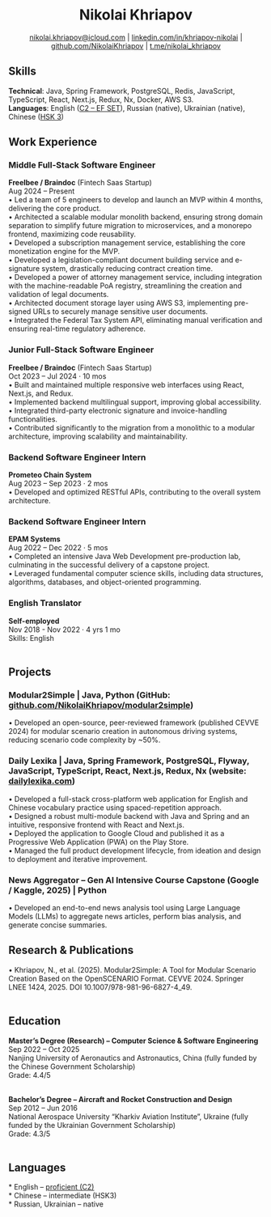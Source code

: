 <h1 align='center'>Nikolai Khriapov</h1>

<p align='center'>
  <a href="mailto:nikolai.khriapov@icloud.com">nikolai.khriapov@icloud.com</a> | 
  <a href="https://www.linkedin.com/in/khriapov-nikolai">linkedin.com/in/khriapov-nikolai</a> | 
  <a href="https://github.com/NikolaiKhriapov">github.com/NikolaiKhriapov</a> | 
  <a href="https://t.me/nikolai_khriapov">t.me/nikolai_khriapov</a>
</p>

<h2>Skills</h2>
<b>Technical</b>: Java, Spring Framework, PostgreSQL, Redis, JavaScript, TypeScript, React, Next.js, Redux, Nx, Docker, AWS S3.<br/>
<b>Languages</b>: English (<a href="https://www.efset.org/cert/8Aomkp">C2 – EF SET</a>), Russian (native), Ukrainian (native), Chinese (<a href="https://drive.google.com/file/d/1-Aon0NNFj-6pUNooN5znA0nbrdOAL4P8/view?usp=sharing">HSK 3</a>)<br/>

<h2>Work Experience</h2>
<h3>Middle Full-Stack Software Engineer</h3>
<b>Freelbee / Braindoc</b> (Fintech Saas Startup)<br/>
Aug 2024 – Present<br/>
•	Led a team of 5 engineers to develop and launch an MVP within 4 months, delivering the core product.<br/>
•	Architected a scalable modular monolith backend, ensuring strong domain separation to simplify future migration to microservices, and a monorepo frontend, maximizing code reusability.<br/>
•	Developed a subscription management service, establishing the core monetization engine for the MVP.<br/>
•	Developed a legislation-compliant document building service and e-signature system, drastically reducing contract creation time.<br/>
•	Developed a power of attorney management service, including integration with the machine-readable PoA registry, streamlining the creation and validation of legal documents.<br/>
•	Architected document storage layer using AWS S3, implementing pre-signed URLs to securely manage sensitive user documents.<br/>
•	Integrated the Federal Tax System API, eliminating manual verification and ensuring real-time regulatory adherence.<br/>
<h3>Junior Full-Stack Software Engineer</h3>
<b>Freelbee / Braindoc</b> (Fintech Saas Startup)<br/>
Oct 2023 – Jul 2024 · 10 mos<br/>
•	Built and maintained multiple responsive web interfaces using React, Next.js, and Redux.<br/>
•	Implemented backend multilingual support, improving global accessibility.<br/>
•	Integrated third-party electronic signature and invoice-handling functionalities.<br/>
•	Contributed significantly to the migration from a monolithic to a modular architecture, improving scalability and maintainability.<br/>

<h3>Backend Software Engineer Intern</h3>
<b>Prometeo Chain System</b><br/>
Aug 2023 – Sep 2023 · 2 mos<br/>
•	Developed and optimized RESTful APIs, contributing to the overall system architecture.<br/>

<h3>Backend Software Engineer Intern</h3>
<b>EPAM Systems</b><br/>
Aug 2022 – Dec 2022 · 5 mos<br/>
•	Completed an intensive Java Web Development pre-production lab, culminating in the successful delivery of a capstone project.<br/>
•	Leveraged fundamental computer science skills, including data structures, algorithms, databases, and object-oriented programming.<br/>

<h3>English Translator</h3>
<b>Self-employed</b><br/>
Nov 2018 - Nov 2022 · 4 yrs 1 mo<br/>
Skills: English<br/><br/>

<h2>Projects</h2>
<h3><b>Modular2Simple</b> | Java, Python (GitHub: <a href="https://github.com/NikolaiKhriapov/modular2simple">github.com/NikolaiKhriapov/modular2simple</a>)</h3>
•	Developed an open-source, peer-reviewed framework (published CEVVE 2024) for modular scenario creation in autonomous driving systems, reducing scenario code complexity by ~50%.<br/>

<h3><b>Daily Lexika</b> | Java, Spring Framework, PostgreSQL, Flyway, JavaScript, TypeScript, React, Next.js, Redux, Nx (website: <a href="https://dailylexika.com/">dailylexika.com</a>)</h3>
•	Developed a full-stack cross-platform web application for English and Chinese vocabulary practice using spaced-repetition approach.<br/>
•	Designed a robust multi-module backend with Java and Spring and an intuitive, responsive frontend with React and Next.js.<br/>
•	Deployed the application to Google Cloud and published it as a Progressive Web Application (PWA) on the Play Store.<br/>
•	Managed the full product development lifecycle, from ideation and design to deployment and iterative improvement.<br/>

<h3><b>News Aggregator – Gen AI Intensive Course Capstone (Google / Kaggle, 2025)</b> | Python</h3>
•	Developed an end-to-end news analysis tool using Large Language Models (LLMs) to aggregate news articles, perform bias analysis, and generate concise summaries.<br/>

<h2>Research & Publications</h2>
•	Khriapov, N., et al. (2025). Modular2Simple: A Tool for Modular Scenario Creation Based on the OpenSCENARIO Format. CEVVE 2024. Springer LNEE 1424, 2025. DOI 10.1007/978-981-96-6827-4_49.<br/><br/>

<h2>Education</h2>
<b>Master’s Degree (Research) – Computer Science & Software Engineering</b><br/>
Sep 2022 – Oct 2025<br/>
Nanjing University of Aeronautics and Astronautics, China (fully funded by the Chinese Government Scholarship)<br/>
Grade: 4.4/5<br/><br/>

<b>Bachelor’s Degree – Aircraft and Rocket Construction and Design</b><br/>
Sep 2012 – Jun 2016<br/>
National Aerospace University “Kharkiv Aviation Institute”, Ukraine (fully funded by the Ukrainian Government Scholarship)<br/>
Grade: 4.3/5<br/><br/>

<h2>Languages</h2>
*   English – <a href='https://www.efset.org/cert/8Aomkp'>proficient (C2)</a><br/>
*   Chinese – intermediate (HSK3)<br/>
*   Russian, Ukrainian – native

